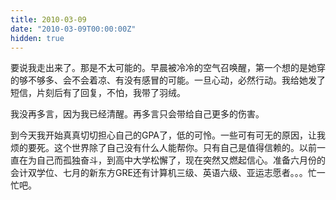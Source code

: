 ```yaml
---
title: 2010-03-09
date: "2010-03-09T00:00:00Z"
hidden: true
---
```

要说我走出来了。那是不太可能的。早晨被冷冷的空气召唤醒，第一个想的是她穿的够不够多、会不会着凉、有没有感冒的可能。一旦心动，必然行动。我给她发了短信，片刻后有了回复，不怕，我带了羽绒。

我没再多言，因为我已经清醒。再多言只会带给自己更多的伤害。

到今天我开始真真切切担心自己的GPA了，低的可怜。一些可有可无的原因，让我烦的要死。这个世界除了自己没有什么人能帮你。只有自己是值得信赖的。以前一直在为自己而孤独奋斗，到高中大学松懈了，现在突然又燃起信心。准备六月份的会计双学位、七月的新东方GRE还有计算机三级、英语六级、亚运志愿者。。。忙一忙吧。